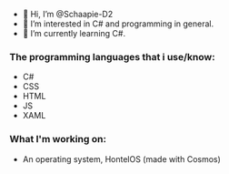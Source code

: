 - 👋 Hi, I’m @Schaapie-D2
- 👀 I’m interested in C# and programming in general.
- 🌱 I’m currently learning C#.
### The programming languages that i use/know: 
- C#
- CSS
- HTML
- JS
- XAML
### What I'm working on:
- An operating system, HontelOS (made with Cosmos)

<!---
Schaapie-D2/Schaapie-D2 is a ✨ special ✨ repository because its `README.md` (this file) appears on your GitHub profile.
You can click the Preview link to take a look at your changes.
--->
